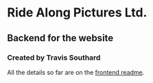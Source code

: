 # Ride Along Pictures Ltd.
## Backend for the website

### Created by Travis Southard

All the details so far are on the [frontend readme](https://github.com/travissouthard/ride-along/blob/master/README.md). 